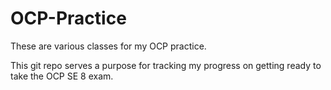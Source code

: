 # OCP-Practice
These are various classes for my OCP practice.

This git repo serves a purpose for tracking my progress on getting ready to take the OCP SE 8 exam.
